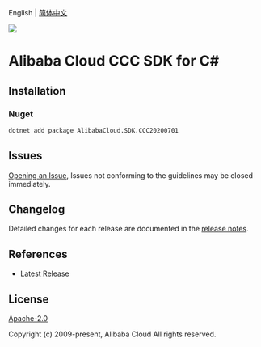 English | [简体中文](README-CN.md)

![](https://aliyunsdk-pages.alicdn.com/icons/AlibabaCloud.svg)

# Alibaba Cloud CCC SDK for C#

## Installation

### Nuget

```bash
dotnet add package AlibabaCloud.SDK.CCC20200701
```

## Issues

[Opening an Issue](https://github.com/aliyun/alibabacloud-csharp-sdk/issues/new), Issues not conforming to the guidelines may be closed immediately.

## Changelog

Detailed changes for each release are documented in the [release notes](./ChangeLog.md).

## References

* [Latest Release](https://github.com/aliyun/alibabacloud-csharp-sdk/)

## License

[Apache-2.0](http://www.apache.org/licenses/LICENSE-2.0)

Copyright (c) 2009-present, Alibaba Cloud All rights reserved.

